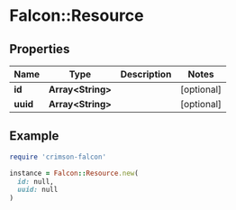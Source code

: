 # Falcon::Resource

## Properties

| Name | Type | Description | Notes |
| ---- | ---- | ----------- | ----- |
| **id** | **Array&lt;String&gt;** |  | [optional] |
| **uuid** | **Array&lt;String&gt;** |  | [optional] |

## Example

```ruby
require 'crimson-falcon'

instance = Falcon::Resource.new(
  id: null,
  uuid: null
)
```

